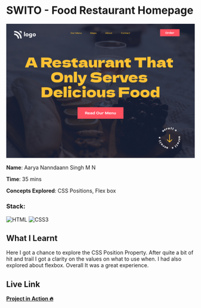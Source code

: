 # SWITO - Food Restaurant Homepage

![Street Style Landing Page](./2.png)

**Name**: Aarya Nanndaann Singh M N

**Time**: 35 mins 

**Concepts Explored**: CSS Positions, Flex box

### **Stack**:

![HTML](https://img.shields.io/badge/-HTML5-orange)
![CSS3](https://img.shields.io/badge/-CSS3-blue)

## What I Learnt

Here I got a chance to explore the CSS Position Property. After quite a bit of hit and trail I got a clarity on the values on what to use when. I had also explored about flexbox. Overall It was a great experience.

## Live Link

**[Project in Action 🔥](https://swito-food.netlify.app/)**